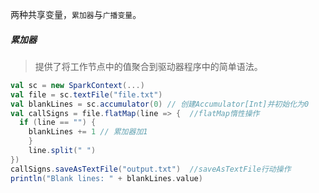 两种共享变量，`累加器`与`广播变量`。

##### 累加器

> 提供了将工作节点中的值聚合到驱动器程序中的简单语法。

```scala
val sc = new SparkContext(...)
val file = sc.textFile("file.txt")
val blankLines = sc.accumulator(0) // 创建Accumulator[Int]并初始化为0
val callSigns = file.flatMap(line => {  //flatMap惰性操作
  if (line == "") {
	blankLines += 1 // 累加器加1
	}
	line.split(" ")
})
callSigns.saveAsTextFile("output.txt")  //saveAsTextFile行动操作
println("Blank lines: " + blankLines.value)
```

